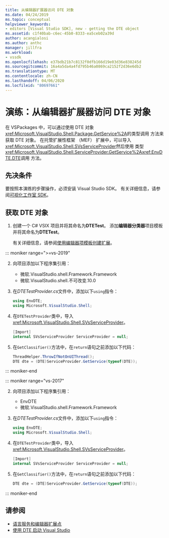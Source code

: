 ```yaml
---
title: 从编辑器扩展器访问 DTE 对象
ms.date: 04/24/2019
ms.topic: conceptual
helpviewer_keywords:
- editors [Visual Studio SDK], new - getting the DTE object
ms.assetid: c1f40bab-c6ec-45b0-8333-ea5ceb02a39d
author: acangialosi
ms.author: anthc
manager: jillfra
ms.workload:
- vssdk
ms.openlocfilehash: e37bdb21b7c8132f0dfb166d19e03d36e838245d
ms.sourcegitcommit: 16a4a5da4a4fd795b46a0869ca2152f2d36e6db2
ms.translationtype: MT
ms.contentlocale: zh-CN
ms.lasthandoff: 04/06/2020
ms.locfileid: "80697661"
---
```

# <a name="walkthrough-access-the-dte-object-from-an-editor-extension"></a>演练：从编辑器扩展器访问 DTE 对象

在 VSPackages 中，可以通过使用 DTE 对象<xref:Microsoft.VisualStudio.Shell.Package.GetService%2A>的类型调用 方法来获取 DTE 对象。 在托管扩展性框架 （MEF） 扩展中，可以导入<xref:Microsoft.VisualStudio.Shell.SVsServiceProvider>然后使用 类型<xref:Microsoft.VisualStudio.Shell.ServiceProvider.GetService%2A><xref:EnvDTE.DTE>调用 方法。

## <a name="prerequisites"></a>先决条件

要按照本演练的步骤操作，必须安装 Visual Studio SDK。 有关详细信息，请参阅[可视化工作室 SDK](../extensibility/visual-studio-sdk.md)。

## <a name="get-the-dte-object"></a>获取 DTE 对象

1. 创建一个 C# VSIX 项目并将其命名为**DTETest**。 添加**编辑器分类器**项目模板并将其命名为**DTETest**。

   有关详细信息，请参阅[使用编辑器项模板创建扩展](../extensibility/creating-an-extension-with-an-editor-item-template.md)。

::: moniker range=">=vs-2019"

2. 向项目添加以下程序集引用：

    - 微软.VisualStudio.shell.Framework.Framework
    - 微软.VisualStudio.shell.不可改变.10.0

3. 在*DTETestProvider.cs*文件中，添加以下`using`指令：

    ```csharp
    using EnvDTE;
    using Microsoft.VisualStudio.Shell;
    ```

4. 在`DTETestProvider`类中，导入<xref:Microsoft.VisualStudio.Shell.SVsServiceProvider>。

    ```csharp
    [Import]
    internal SVsServiceProvider ServiceProvider = null;
    ```

5. 在`GetClassifier()`方法中，在`return`语句之前添加以下代码：

    ```csharp
   ThreadHelper.ThrowIfNotOnUIThread();
   DTE dte = (DTE)ServiceProvider.GetService(typeof(DTE));
   ```

::: moniker-end

::: moniker range="vs-2017"

2. 向项目添加以下程序集引用：

   - EnvDTE
   - 微软.VisualStudio.shell.Framework.Framework

3. 在*DTETestProvider.cs*文件中，添加以下`using`指令：

    ```csharp
    using EnvDTE;
    using Microsoft.VisualStudio.Shell;
    ```

4. 在`DTETestProvider`类中，导入<xref:Microsoft.VisualStudio.Shell.SVsServiceProvider>。

    ```csharp
    [Import]
    internal SVsServiceProvider ServiceProvider = null;
    ```

5. 在`GetClassifier()`方法中，在`return`语句之前添加以下代码：

    ```csharp
   DTE dte = (DTE)ServiceProvider.GetService(typeof(DTE));
   ```

::: moniker-end

## <a name="see-also"></a>请参阅

- [语言服务和编辑器扩展点](../extensibility/language-service-and-editor-extension-points.md)
- [使用 DTE 启动 Visual Studio](launch-visual-studio-dte.md)
